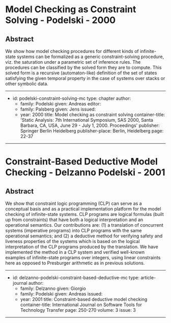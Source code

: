 Model Checking as Constraint Solving - Podelski - 2000
======================================================

Abstract
--------

We show how model checking procedures for different kinds of infinite-state
systems can be formalized as a generic constraint-solving procedure, viz. the
saturation under a parametric set of inference rules. The procedures can be
classified by the solved form they are to compute. This solved form is a
recursive (automaton-like) definition of the set of states satisfying the given
temporal property in the case of systems over stacks or other symbolic data.

---
- id: podelski-constraint-solving-mc
  type: chapter
  author:
  - family: Podelski
    given: Andreas
  editor:
  - family: Palsberg
    given: Jens
  issued:
  - year: 2000
  title: Model checking as constraint solving
  container-title: 'Static Analysis: 7th International Symposium, SAS 2000, Santa Barbara, CA, USA, June 29 - July 1, 2000. Proceedings'
  publisher: Springer Berlin Heidelberg
  publisher-place: Berlin, Heidelberg
  page: 22-37
---

Constraint-Based Deductive Model Checking - Delzanno Podelski - 2001
====================================================================

Abstract
--------

We show that constraint logic programming (CLP) can serve as a conceptual basis
and as a practical implementation platform for the model checking of
infinite-state systems. CLP programs are logical formulas (built up from
constraints) that have both a logical interpretation and an operational
semantics. Our contributions are: (1) a translation of concurrent systems
(imperative programs) into CLP programs with the same operational semantics; and
(2) a deductive method for verifying safety and liveness properties of the
systems which is based on the logical interpretation of the CLP programs
produced by the translation. We have implemented the method in a CLP system and
verified well-known examples of infinite-state programs over integers, using
linear constraints here as opposed to Presburger arithmetic as in previous
solutions.

---
- id: delzanno-podelski-constraint-based-deductive-mc
  type: article-journal
  author:
  - family: Delzanno
    given: Giorgio
  - family: Podelski
    given: Andreas
  issued:
  - year: 2001
  title: Constraint-based deductive model checking
  container-title: International Journal on Software Tools for Technology Transfer
  page: 250-270
  volume: 3
  issue: 3
---
